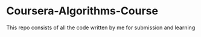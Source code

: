 # Coursera-Algorithms-Course
This repo consists of all the code written by me for submission and learning
